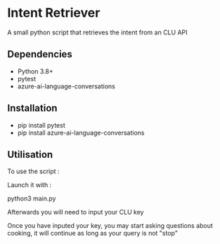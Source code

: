 # Intent Retriever

A small python script that retrieves the intent from an CLU API


## Dependencies 

- Python 3.8+
- pytest
- azure-ai-language-conversations


## Installation

- pip install pytest 
- pip install azure-ai-language-conversations


## Utilisation

To use the script :

Launch it with : 

python3 main.py

Afterwards you will need to input your CLU key

Once you have inputed your key, you may start asking questions about cooking, it will continue as long as your query is not "stop"

